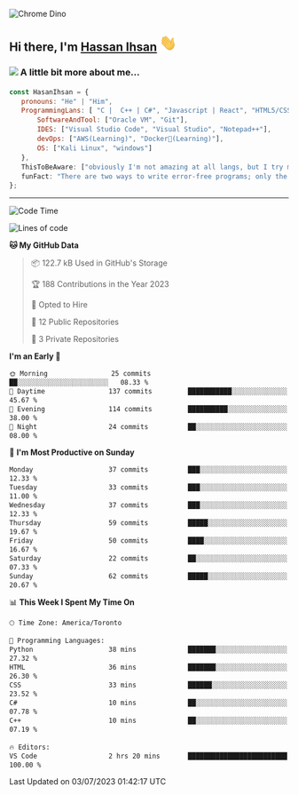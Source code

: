  <!--
**HasanIhsan/HasanIhsan** is a ✨ _special_ ✨ repository because its `README.md` (this file) appears on your GitHub profile.
-->

![Chrome Dino](https://mir-s3-cdn-cf.behance.net/project_modules/max_1200/4ff07986208593.5d9a654e92f36.gif)


<h2 align="left">Hi there, I'm <a href="https://www.linkedin.com/in/hassan-ihsan-045b11231/" target="_blank" rel="noopener noreferrer">Hassan Ihsan</a> <img src="https://raw.githubusercontent.com/ABSphreak/ABSphreak/master/gifs/Hi.gif" height="30" />
 
 
 ### <img src="https://media.giphy.com/media/VgCDAzcKvsR6OM0uWg/giphy.gif" width="50"> A little bit more about me...  
 
 ```javascript
const HasanIhsan = {
    pronouns: "He" | "Him",
    ProgrammingLans: [ "C |  C++ | C#", "Javascript | React", "HTML5/CSS", "JSON", "Java"],
        SoftwareAndTool: ["Oracle VM", "Git"],
        IDES: ["Visual Studio Code", "Visual Studio", "Notepad++"],
        devOps: ["AWS(Learning)", "Docker🐳(Learning)"], 
        OS: ["Kali Linux", "windows"]
    },
    ThisToBeAware: ["obviously I'm not amazing at all langs, but I try my best not to go rusty"], 
    funFact: "There are two ways to write error-free programs; only the third one works"
};
```
 
 --- 

<!--START_SECTION:waka-->
![Code Time](http://img.shields.io/badge/Code%20Time-193%20hrs%2056%20mins-blue)

![Lines of code](https://img.shields.io/badge/From%20Hello%20World%20I%27ve%20Written-979.8%20thousand%20lines%20of%20code-blue)

**🐱 My GitHub Data** 

> 📦 122.7 kB Used in GitHub's Storage 
 > 
> 🏆 188 Contributions in the Year 2023
 > 
> 💼 Opted to Hire
 > 
> 📜 12 Public Repositories 
 > 
> 🔑 3 Private Repositories 
 > 
**I'm an Early 🐤** 

```text
🌞 Morning                25 commits          ██░░░░░░░░░░░░░░░░░░░░░░░   08.33 % 
🌆 Daytime                137 commits         ███████████░░░░░░░░░░░░░░   45.67 % 
🌃 Evening                114 commits         ██████████░░░░░░░░░░░░░░░   38.00 % 
🌙 Night                  24 commits          ██░░░░░░░░░░░░░░░░░░░░░░░   08.00 % 
```
📅 **I'm Most Productive on Sunday** 

```text
Monday                   37 commits          ███░░░░░░░░░░░░░░░░░░░░░░   12.33 % 
Tuesday                  33 commits          ███░░░░░░░░░░░░░░░░░░░░░░   11.00 % 
Wednesday                37 commits          ███░░░░░░░░░░░░░░░░░░░░░░   12.33 % 
Thursday                 59 commits          █████░░░░░░░░░░░░░░░░░░░░   19.67 % 
Friday                   50 commits          ████░░░░░░░░░░░░░░░░░░░░░   16.67 % 
Saturday                 22 commits          ██░░░░░░░░░░░░░░░░░░░░░░░   07.33 % 
Sunday                   62 commits          █████░░░░░░░░░░░░░░░░░░░░   20.67 % 
```


📊 **This Week I Spent My Time On** 

```text
🕑︎ Time Zone: America/Toronto

💬 Programming Languages: 
Python                   38 mins             ███████░░░░░░░░░░░░░░░░░░   27.32 % 
HTML                     36 mins             ███████░░░░░░░░░░░░░░░░░░   26.30 % 
CSS                      33 mins             ██████░░░░░░░░░░░░░░░░░░░   23.52 % 
C#                       10 mins             ██░░░░░░░░░░░░░░░░░░░░░░░   07.78 % 
C++                      10 mins             ██░░░░░░░░░░░░░░░░░░░░░░░   07.19 % 

🔥 Editors: 
VS Code                  2 hrs 20 mins       █████████████████████████   100.00 % 
```


 Last Updated on 03/07/2023 01:42:17 UTC
<!--END_SECTION:waka-->
 
 
